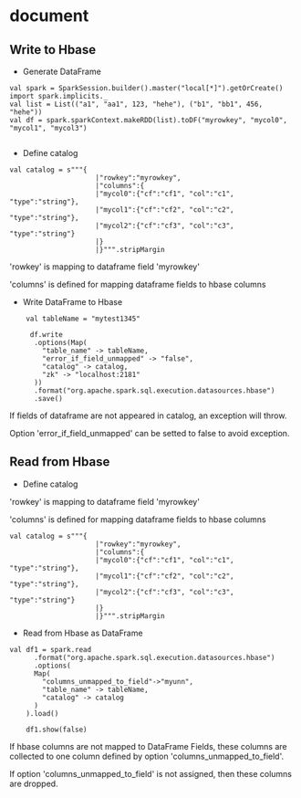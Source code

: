 # document

## Write to Hbase

- Generate DataFrame
```
val spark = SparkSession.builder().master("local[*]").getOrCreate()
import spark.implicits._
val list = List(("a1", "aa1", 123, "hehe"), ("b1", "bb1", 456, "hehe"))
val df = spark.sparkContext.makeRDD(list).toDF("myrowkey", "mycol0", "mycol1", "mycol3")
  
```
- Define catalog

```
val catalog = s"""{
                     |"rowkey":"myrowkey",
                     |"columns":{
                     |"mycol0":{"cf":"cf1", "col":"c1", "type":"string"},
                     |"mycol1":{"cf":"cf2", "col":"c2", "type":"string"},
                     |"mycol2":{"cf":"cf3", "col":"c3", "type":"string"}
                     |}
                     |}""".stripMargin
```
'rowkey' is mapping to dataframe field 'myrowkey'

'columns' is defined for mapping dataframe fields to hbase columns 


- Write DataFrame to Hbase

```
    val tableName = "mytest1345"

     df.write
      .options(Map(
        "table_name" -> tableName,
        "error_if_field_unmapped" -> "false",
        "catalog" -> catalog,
        "zk" -> "localhost:2181"
      ))
      .format("org.apache.spark.sql.execution.datasources.hbase")
      .save()
```
If fields of dataframe are not appeared in catalog, an exception will throw. 

Option 'error_if_field_unmapped' can be setted to false to avoid exception. 

## Read from Hbase

- Define catalog

'rowkey' is mapping to dataframe field 'myrowkey'

'columns' is defined for mapping dataframe fields to hbase columns 


```
val catalog = s"""{
                     |"rowkey":"myrowkey",
                     |"columns":{
                     |"mycol0":{"cf":"cf1", "col":"c1", "type":"string"},
                     |"mycol1":{"cf":"cf2", "col":"c2", "type":"string"},
                     |"mycol2":{"cf":"cf3", "col":"c3", "type":"string"}
                     |}
                     |}""".stripMargin
```

- Read from Hbase as DataFrame

```
val df1 = spark.read
      .format("org.apache.spark.sql.execution.datasources.hbase")
      .options(
      Map(
        "columns_unmapped_to_field"->"myunn",
        "table_name" -> tableName,
        "catalog" -> catalog
      )
    ).load()

    df1.show(false)
```

If hbase columns are not mapped to DataFrame Fields, these columns are collected to one column defined by option 'columns_unmapped_to_field'.

If option 'columns_unmapped_to_field' is not assigned, then these columns are dropped.